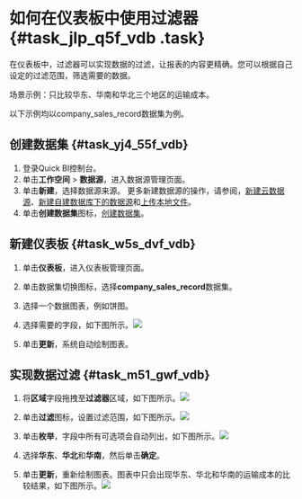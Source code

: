 # 如何在仪表板中使用过滤器 {#task_jlp_q5f_vdb .task}

在仪表板中，过滤器可以实现数据的过滤，让报表的内容更精确。您可以根据自己设定的过滤范围，筛选需要的数据。

场景示例：只比较华东、华南和华北三个地区的运输成本。

以下示例均以company\_sales\_record数据集为例。

## 创建数据集 {#task_yj4_55f_vdb}

1.  登录Quick BI控制台。 
2.  单击**工作空间** \> **数据源**，进入数据源管理页面。 
3.  单击**新建**，选择数据源来源。 更多新建数据源的操作，请参阅，[新建云数据源](../../../../cn.zh-CN/快速入门/数据建模/管理数据源/新建云数据源.md#)、[新建自建数据库下的数据源](../../../../cn.zh-CN/快速入门/数据建模/管理数据源/新建自建数据库下的数据源.md#)和[上传本地文件](../../../../cn.zh-CN/快速入门/数据建模/管理数据源/上传本地文件.md#)。
4.  单击**创建数据集**图标，[创建数据集](../../../../cn.zh-CN/快速入门/数据建模/管理数据集/创建数据集.md#)。 

## 新建仪表板 {#task_w5s_dvf_vdb}

1.  单击**仪表板**，进入仪表板管理页面。 
2.  单击数据集切换图标，选择**company\_sales\_record**数据集。 
3.  选择一个数据图表，例如饼图。 
4.   选择需要的字段，如下图所示。![](http://static-aliyun-doc.oss-cn-hangzhou.aliyuncs.com/assets/img/9190/15363190311914_zh-CN.png)

 
5.  单击**更新**，系统自动绘制图表。 

## 实现数据过滤 {#task_m51_gwf_vdb}

1.   将**区域**字段拖拽至**过滤器**区域，如下图所示。![](http://static-aliyun-doc.oss-cn-hangzhou.aliyuncs.com/assets/img/9190/15363190311932_zh-CN.png)

 
2.   单击**过滤**图标，设置过滤范围，如下图所示。![](http://static-aliyun-doc.oss-cn-hangzhou.aliyuncs.com/assets/img/9190/153631903111467_zh-CN.png)

 
3.   单击**枚举**，字段中所有可选项会自动列出，如下图所示。![](http://static-aliyun-doc.oss-cn-hangzhou.aliyuncs.com/assets/img/9190/153631903211468_zh-CN.png)

 
4.   选择**华东**、**华北**和**华南**，然后单击**确定**。 
5.   单击**更新**，重新绘制图表。图表中只会出现华东、华北和华南的运输成本的比较结果，如下图所示。![](http://static-aliyun-doc.oss-cn-hangzhou.aliyuncs.com/assets/img/9190/153631903211469_zh-CN.png)

 

